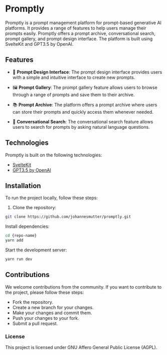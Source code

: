 # Promptly

Promptly is a prompt management platform for prompt-based generative AI platforms. It provides a range of features to help users manage their prompts easily. Promptly offers a prompt archive, conversational search, prompt gallery, and prompt design interface. The platform is built using SvelteKit and GPT3.5 by OpenAI.

## Features

- 🎨 **Prompt Design Interface**: The prompt design interface provides users with a simple and intuitive interface to create new prompts.

- 🖼️ **Prompt Gallery**: The prompt gallery feature allows users to browse through a range of prompts and save them to their archive.

- 📚 **Prompt Archive**: The platform offers a prompt archive where users can store their prompts and quickly access them whenever needed.

- 🔎 **Conversational Search**: The conversational search feature allows users to search for prompts by asking natural language questions.

## Technologies

Promptly is built on the following technologies:

- [SvelteKit](https://kit.svelte.dev/)
- [GPT3.5 by OpenAI](https://openai.com/)

## Installation

To run the project locally, follow these steps:

1. Clone the repository:

```bash
git clone https://github.com/johannesmutter/promptly.git
```

Install dependencies:
```bash
cd {repo-name}
yarn add
```

Start the development server:
```bash
yarn run dev
```

## Contributions
We welcome contributions from the community. If you want to contribute to the project, please follow these steps:

- Fork the repository.
- Create a new branch for your changes.
- Make your changes and commit them.
- Push your changes to your fork.
- Submit a pull request.

### License
This project is licensed under GNU Affero General Public License (AGPL).